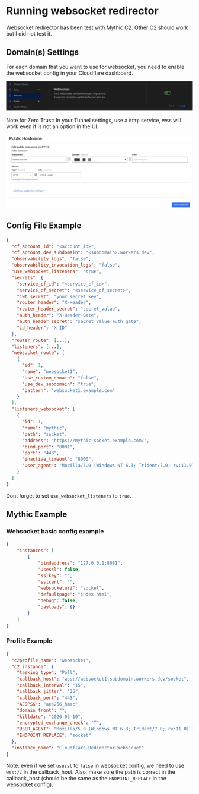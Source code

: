 # Running websocket redirector

Websocket redirector has been test with Mythic C2. Other C2 should work but I did not test it.

## Domain(s) Settings

For each domain that you want to use for websocket, you need to enable the websocket config in your Cloudflare dashboard.

![Websocket Domain Settings](./assets/websocket_1.jpg)

Note for Zero Trust: In your Tunnel settings, use a `http` service, wss will work even if is not an option in the UI.

![Tunnel Settings](./assets/websocket_2.jpg)

## Config File Example

```json
{
  "cf_account_id": "<account_id>",
  "cf_account_dev_subdomain": "<subdomain>.workers.dev",
  "observability_logs": "false",
  "observability_invocation_logs": "false",
  "use_websocket_listeners": "true",
  "secrets": {
    "service_cf_id": "<service_cf_id>",
    "service_cf_secret": "<service_cf_secret>",
    "jwt_secret": "your_secret_key",
    "router_header": "X-Header",
    "router_header_secret": "secret_value",
    "auth_header": "X-Header-Gate",
    "auth_header_secret": "secret_value_auth_gate",
    "id_header": "X-ID"
  },
  "router_route": [...],
  "listeners": [...],
  "websocket_route": [
    {
      "id": 1,
      "name": "websocket1",
      "use_custom_domain": "false",
      "use_dev_subdomain": "true",
      "pattern": "websocket1.example.com"
    }
  ],
  "listeners_websocket": [
    {
      "id": 1,
      "name": "mythic",
      "path": "socket",
      "address": "https://mythic-socket.example.com/",
      "bind_port": "8081",
      "port": "443",
      "inactive_timeout": "8000",
      "user_agent": "Mozilla/5.0 (Windows NT 6.3; Trident/7.0; rv:11.0) like Gecko"
    }
  ]
}
```

Dont forget to set `use_websocket_listeners` to `true`.

## Mythic Example

### Websocket basic config example

```json
{
    "instances": [
        {
            "bindaddress": "127.0.0.1:8081",
            "usessl": false,
            "sslkey": "",
            "sslcert": "",
            "websocketuri": "socket",
            "defaultpage": "index.html",
            "debug": false,
            "payloads": {}
        }
    ]
}
```

### Profile Example

```json
{
  "c2profile_name": "websocket",
  "c2_instance": {
    "tasking_type": "Poll",
    "callback_host": "wss://websocket1.subdomain.workers.dev/socket",
    "callback_interval": "15",
    "callback_jitter": "35",
    "callback_port": "443",
    "AESPSK": "aes256_hmac",
    "domain_front": "",
    "killdate": "2026-03-10",
    "encrypted_exchange_check": "T",
    "USER_AGENT": "Mozilla/5.0 (Windows NT 6.3; Trident/7.0; rv:11.0) like Gecko",
    "ENDPOINT_REPLACE": "socket"
  },
  "instance_name": "Cloudflare-Redirector-Websocket"
}
```

Note: even if we set `usessl` to `false` in websocket config, we need to use `wss://` in the callback_host. Also, make sure the path is correct in the callback_host (should be the same as the `ENDPOINT_REPLACE` in the websocket config).
